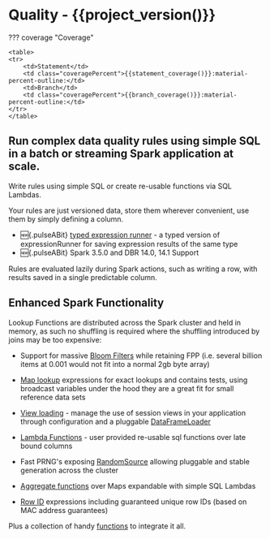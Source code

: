 # Quality - {{project_version()}}

??? coverage "Coverage"
    
    <table>
    <tr>
        <td>Statement</td>
        <td class="coveragePercent">{{statement_coverage()}}:material-percent-outline:</td>
        <td>Branch</td>
        <td class="coveragePercent">{{branch_coverage()}}:material-percent-outline:</td>
    </tr>
    </table>

## Run complex data quality rules using simple SQL in a batch or streaming Spark application at scale.

Write rules using simple SQL or create re-usable functions via SQL Lambdas.

Your rules are just versioned data, store them wherever convenient, use them by simply defining a column.

* :new:{.pulseABit} [typed expression runner](advanced/expressionRunner.md) - a typed version of expressionRunner for saving expression results of the same type
* :new:{.pulseABit} Spark 3.5.0 and DBR 14.0, 14.1 Support

Rules are evaluated lazily during Spark actions, such as writing a row, with results saved in a single predictable column.

## Enhanced Spark Functionality

Lookup Functions are distributed across the Spark cluster and held in memory, as such no shuffling is required where the shuffling introduced by joins may be too expensive:

* Support for massive [Bloom Filters](advanced/blooms/) while retaining FPP (i.e. several billion items at 0.001 would not fit into a normal 2gb byte array)
* [Map lookup](advanced/mapFunctions/) expressions for exact lookups and contains tests, using broadcast variables under the hood they are a great fit for small reference data sets
* [View loading](advanced/viewLoader.md) - manage the use of session views in your application through configuration and a pluggable [DataFrameLoader](./site/scaladocs/com/sparkutils/quality/DataFrameLoader.html)  

* [Lambda Functions](advanced/userFunctions/) - user provided re-usable sql functions over late bound columns


* Fast PRNG's exposing [RandomSource](https://commons.apache.org/proper/commons-rng/commons-rng-simple/apidocs/org/apache/commons/rng/simple/RandomSource.html) allowing pluggable and stable generation across the cluster


* [Aggregate functions](advanced/aggregations/) over Maps expandable with simple SQL Lambdas


* [Row ID](advanced/rowIdFunctions/) expressions including guaranteed unique row IDs (based on MAC address guarantees)


Plus a collection of handy [functions](sqlfunctions.md) to integrate it all.
